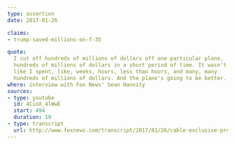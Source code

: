 ```yaml
---
type: assertion
date: 2017-01-26

claims:
- trump-saved-millions-on-f-35

quote:
  I cut off hundreds of millions of dollars off one particular plane,
  hundreds of millions of dollars in a short period of time. It wasn't
  like I spent, like, weeks, hours, less than hours, and many, many
  hundreds of millions of dollars. And the plane's going to be better.
where: interview with Fox News' Sean Hannity
sources:
- type: youtube
  id: 4CioX_4lWwE
  start: 494
  duration: 19
- type: transcript
  url: http://www.foxnews.com/transcript/2017/01/26/cable-exclusive-president-trump-sits-down-with-sean-hannity-at-white-house.html
---
```

